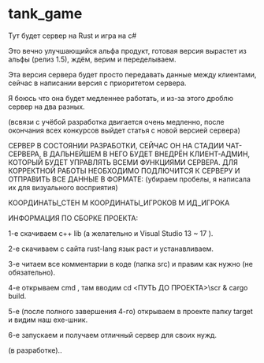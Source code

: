 # tank_game

Тут будет сервер на Rust и игра на c#

Это вечно улучшающийся альфа продукт, готовая версия вырастет из альфы (релиз 1.5), ждём, верим и переделываем.

Эта версия сервера будет просто передавать данные между клиентами, сейчас в написании версия с приоритетом сервера. 

Я боюсь что она будет медленнее работать, и из-за этого дроблю сервер на два разных.

(всвязи с учёбой разработка двигается очень медленно, после окончания всех конкурсов выйдет статья с новой версией сервера)



СЕРВЕР В СОСТОЯНИИ РАЗРАБОТКИ, СЕЙЧАС ОН НА СТАДИИ ЧАТ-СЕРВЕРА, В ДАЛЬНЕЙШЕМ В НЕГО БУДЕТ ВНЕДРЁН КЛИЕНТ-АДМИН, КОТОРЫЙ БУДЕТ УПРАВЛЯТЬ 
ВСЕМИ ФУНКЦИЯМИ СЕРВЕРА. ДЛЯ КОРРЕКТНОЙ РАБОТЫ НЕОБХОДИМО ПОДЛЮЧИТСЯ К СЕРВЕРУ И ОТПРАВИТЬ ВСЕ ДАННЫЕ В ФОРМАТЕ:
(убираем пробелы, я написала их для визуального восприятия)


КООРДИНАТЫ_СТЕН    M     КООРДИНАТЫ_ИГРОКОВ     M      ИД_ИГРОКА






ИНФОРМАЦИЯ ПО СБОРКЕ ПРОЕКТА:

1-е скачиваем c++ lib (а желательно и Visual Studio 13 ~ 17 ).

2-е скачиваем с сайта rust-lang язык раст и устанавливаем.

3-е читаем все комментарии в коде (папка src) и правим как нужно (не обязательно).

4-е открываем cmd , там вводим cd <ПУТЬ ДО ПРОЕКТА>\scr & cargo build.

5-е (после полного завершения 4-го) открываем в проекте папку target и видим наш exe-шник. 

6-е запускаем и получаем отличный сервер для своих нужд.



(в разработке)..
